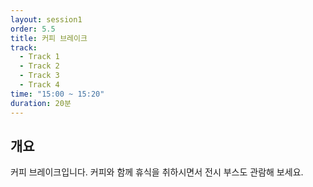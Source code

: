 ```yaml
---
layout: session1
order: 5.5
title: 커피 브레이크
track:
  - Track 1
  - Track 2
  - Track 3
  - Track 4
time: "15:00 ~ 15:20"
duration: 20분
---
```


## 개요
커피 브레이크입니다. 커피와 함께 휴식을 취하시면서 전시 부스도 관람해 보세요.
